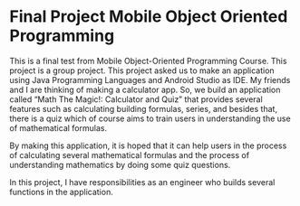 # Final Project Mobile Object Oriented Programming

This is a final test from Mobile Object-Oriented Programming Course. This project is a group project. This project asked us to make an application using Java Programming Languages and Android Studio as IDE. My friends and I are thinking of making a calculator app. So, we build an application called “Math The Magic!: Calculator and Quiz” that provides several features such as calculating building formulas, series, and besides that, there is a quiz which of course aims to train users in understanding the use of mathematical formulas. 

By making this application, it is hoped that it can help users in the process of calculating several mathematical formulas and the process of understanding mathematics by doing some quiz questions.

In this project, I have responsibilities as an engineer who builds several functions in the application.

